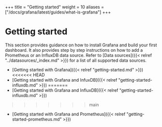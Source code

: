 +++
title = "Getting started"
weight = 10
aliases = ["/docs/grafana/latest/guides/what-is-grafana"]
+++

# Getting started

This section provides guidance on how to install Grafana and build your first dashboard. It also provides step by step instructions on how to add a Prometheus or an InfluxDB data source. Refer to [Data sources]({{< relref "../datasources/_index.md" >}}) for a list of all supported data sources.

- [Getting started with Grafana]({{< relref "getting-started.md" >}})
<<<<<<< HEAD
- [Getting started with Grafana and InfuxDB]({{< relref "getting-started-influxdb.md" >}})
=======
- [Getting started with Grafana and InfluxDB]({{< relref "getting-started-influxdb.md" >}})
>>>>>>> main
- [Getting started with Grafana and Prometheus]({{< relref "getting-started-prometheus.md" >}})
